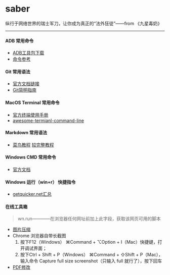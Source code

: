 # saber
纵行于网络世界的瑞士军刀，让你成为真正的“法外狂徒”——from 《九星毒奶》

---

#### ADB 常用命令
- [ADB工具包下载](https://www.appinn.com/download-adb-or-fastboot-without-android-studio/)
- [命令参考](https://zhuanlan.zhihu.com/p/97376998)

#### Git 常用语法
- [官方文档链接](https://help.github.com/cn/github/authenticating-to-github/generating-a-new-ssh-key-and-adding-it-to-the-ssh-agent)
- [Git简明指南](https://rogerdudler.github.io/git-guide/index.zh.html)

#### MacOS Terminal 常用命令
- [官方终端使用手册](https://support.apple.com/zh-cn/guide/terminal/apd5265185d-f365-44cb-8b09-71a064a42125/2.10/mac/10.15)
- [awesome-termianl-command-line](https://nusr.github.io/post/awesome-macos-command-line-zh/README/)

#### Markdown 常用语法
- [菜鸟教程](https://www.runoob.com/markdown/md-tutorial.html) [较完整教程](http://xianbai.me/learn-md/index.html)

#### Windows CMD 常用命令
- [官方文档](https://docs.microsoft.com/zh-cn/windows-server/administration/windows-commands/cd)

#### Windows 运行（win+r） 快捷指令
- [getquicker.net汇总](https://getquicker.net/Forum/ViewTopic/172)

#### 在线工具箱
> wn.run————在浏览器任何网址前加上此字段，获取该网页可用的脚本
- [图片压缩](https://squoosh.app/)
- Chrome 浏览器自带长截图
    1. 按下F12（Windows） ⌘Command + ⌥Option + I（Mac）快捷键，打开调试界面；
    2. 按下Ctrl + Shift + P（Windows） ⌘Command + ⇧Shift + P（Mac），输入命令 Capture full size screenshot（只输入 full 就行了），按下回车
- [PDF修改](https://tools.pdf24.org/zh/)

